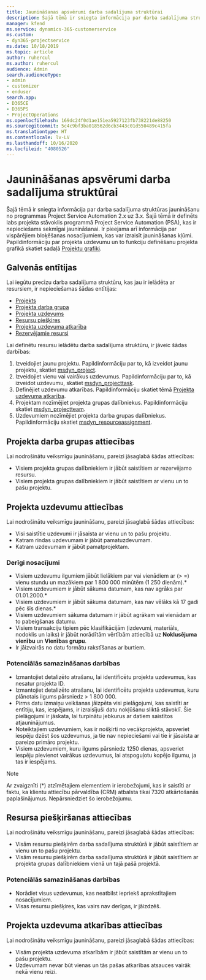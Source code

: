 ```yaml
---
title: Jaunināšanas apsvērumi darba sadalījuma struktūrai
description: Šajā tēmā ir sniegta informācija par darba sadalījuma struktūras jaunināšanu no programmas Project Service Automation 2.x uz 3.x.
manager: kfend
ms.service: dynamics-365-customerservice
ms.custom:
- dyn365-projectservice
ms.date: 10/18/2019
ms.topic: article
author: ruhercul
ms.author: ruhercul
audience: Admin
search.audienceType:
- admin
- customizer
- enduser
search.app:
- D365CE
- D365PS
- ProjectOperations
ms.openlocfilehash: 169dc24f0d1ae151ea5927123fb738221de88250
ms.sourcegitcommit: 5c4c9bf3ba018562d6cb3443c01d550489c415fa
ms.translationtype: HT
ms.contentlocale: lv-LV
ms.lasthandoff: 10/16/2020
ms.locfileid: "4080526"
---
```

# <a name="upgrade-considerations-for-the-work-breakdown-structure"></a>Jaunināšanas apsvērumi darba sadalījuma struktūrai
Šajā tēmā ir sniegta informācija par darba sadalījuma struktūras jaunināšanu no programmas Project Service Automation 2.x uz 3.x. Šajā tēmā ir definēts labs projekta stāvoklis programmā Project Service Automation (PSA), kas ir nepieciešams sekmīgai jaunināšanai. Ir pieejama arī informācija par vispārējiem bloķēšanas nosacījumiem, kas var izraisīt jaunināšanas kļūmi. Papildinformāciju par projekta uzdevumu un to funkciju definēšanu projekta grafikā skatiet sadaļā [Projektu grafiki](project-creating.md).

## <a name="key-entities"></a>Galvenās entītijas
Lai iegūtu precīzu darba sadalījuma struktūru, kas jau ir ielādēta ar resursiem, ir nepieciešamas šādas entītijas:

- [Projekts](https://docs.microsoft.com/dynamics365/customerengagement/on-premises/developer/entities/msdyn_project)
- [Projekta darba grupa](https://docs.microsoft.com/dynamics365/customerengagement/on-premises/developer/entities/msdyn_projectteam)
- [Projekta uzdevums](https://docs.microsoft.com/dynamics365/customerengagement/on-premises/developer/entities/msdyn_projecttask)
- [Resursu piešķires](https://docs.microsoft.com/dynamics365/customerengagement/on-premises/developer/entities/msdyn_resourceassignment)
- [Projekta uzdevuma atkarība](https://docs.microsoft.com/dynamics365/customerengagement/on-premises/developer/entities/msdyn_projecttaskdependency)
- [Rezervējamie resursi](https://docs.microsoft.com/dynamics365/customerengagement/on-premises/developer/entities/bookableresource)

Lai definētu resursu ielādētu darba sadalījuma struktūru, ir jāveic šādas darbības:

1. Izveidojiet jaunu projektu. Papildinformāciju par to, kā izveidot jaunu projektu, skatiet [msdyn_project](https://docs.microsoft.com/dynamics365/customerengagement/on-premises/developer/entities/msdyn_project).
2. Izveidojiet vienu vai vairākus uzdevumus. Papildinformāciju par to, kā izveidot uzdevumu, skatiet [msdyn_projecttask](https://docs.microsoft.com/dynamics365/customerengagement/on-premises/developer/entities/msdyn_projecttask).
3. Definējiet uzdevumu atkarības. Papildinformāciju skatiet tēmā [Projekta uzdevuma atkarība](https://docs.microsoft.com/dynamics365/customerengagement/on-premises/developer/entities/msdyn_projecttaskdependency).
4. Projektam nozīmējiet projekta grupas dalībniekus. Papildinformāciju skatiet [msdyn_projectteam](https://docs.microsoft.com/dynamics365/customerengagement/on-premises/developer/entities/msdyn_projectteam).
5. Uzdevumiem nozīmējiet projekta darba grupas dalībniekus. Papildinformāciju skatiet [msdyn_resourceassignment](https://docs.microsoft.com/dynamics365/customerengagement/on-premises/developer/entities/msdyn_resourceassignment).

## <a name="project-team-relationships"></a>Projekta darba grupas attiecības

Lai nodrošinātu veiksmīgu jaunināšanu, pareizi jāsaglabā šādas attiecības:
- Visiem projekta grupas dalībniekiem ir jābūt saistītiem ar rezervējamo resursu.
- Visiem projekta grupas dalībniekiem ir jābūt saistītiem ar vienu un to pašu projektu. 

## <a name="project-task-relationships"></a>Projekta uzdevumu attiecības
Lai nodrošinātu veiksmīgu jaunināšanu, pareizi jāsaglabā šādas attiecības:

- Visi saistītie uzdevumi ir jāsaista ar vienu un to pašu projektu.
- Katram rindas uzdevumam ir jābūt pamatuzdevumam.
- Katram uzdevumam ir jābūt pamatprojektam.

### <a name="valid-conditions"></a>Derīgi nosacījumi

- Visiem uzdevumu ilgumiem jābūt lielākiem par vai vienādiem ar (> =) vienu stundu un mazākiem par 1 800 000 minūtēm (1 250 dienām).*
- Visiem uzdevumiem ir jābūt sākuma datumam, kas nav agrāks par 01.01.2000.*
- Visiem uzdevumiem ir jābūt sākuma datumam, kas nav vēlāks kā 17 gadi pēc šīs dienas.*
- Visiem uzdevumiem sākuma datumam ir jābūt agrākam vai vienādam ar to pabeigšanas datumu.
- Visiem transakciju tipiem pēc klasifikācijām (izdevumi, materiāls, nodoklis un laiks) ir jābūt norādītām vērtībām attiecībā uz **Noklusējuma vienību** un **Vienības grupu**.
- Ir jāizvairās no datu formātu rakstīšanas ar burtiem.

### <a name="potential-mitigation-steps"></a>Potenciālās samazināšanas darbības
- Izmantojiet detalizēto atrašanu, lai identificētu projekta uzdevumus, kas nesatur projekta ID.
- Izmantojiet detalizēto atrašanu, lai identificētu projekta uzdevumus, kuru plānotais ilgums pārsniedz > 1 800 000.
- Pirms datu izmaiņu veikšanas jāizpēta visi pielāgojumi, kas saistīti ar entītiju, kas, iespējams, ir izraisījuši datu nokļūšanu sliktā stāvoklī. Šie pielāgojumi ir jāskata, lai turpinātu jebkurus ar datiem saistītos atjauninājumus.
- Noteiktajiem uzdevumiem, kas ir nošķirti no vecākprojekta, apsveriet iespēju dzēst šos uzdevumus, ja tie nav nepieciešami vai tie ir jāsaista ar pareizo primāro projektu.
- Visiem uzdevumiem, kuru ilgums pārsniedz 1250 dienas, apsveriet iespēju pievienot vairākus uzdevumus, lai atspoguļotu kopējo ilgumu, ja tas ir iespējams.

> [!NOTE]
> Ar zvaigznīti (\*) atzīmētajiem elementiem ir ierobežojumi, kas ir saistīti ar faktu, ka klientu attiecību pārvaldība (CRM) atbalsta tikai 7320 atkārtošanās paplašinājumus. Nepārsniedziet šo ierobežojumu.

## <a name="resource-assignment-relationships"></a>Resursa piešķiršanas attiecības
Lai nodrošinātu veiksmīgu jaunināšanu, pareizi jāsaglabā šādas attiecības:

- Visām resursu piešķirēm darba sadalījuma struktūrā ir jābūt saistītiem ar vienu un to pašu projektu.
- Visām resursu piešķirēm darba sadalījuma struktūrā ir jābūt saistītiem ar projekta grupas dalībniekiem vienā un tajā pašā projektā.

### <a name="potential-mitigation-steps"></a>Potenciālās samazināšanas darbības
- Norādiet visus uzdevumus, kas neatbilst iepriekš aprakstītajiem nosacījumiem.  
- Visas resursu piešķires, kas vairs nav derīgas, ir jāizdzēš.

## <a name="project-task-dependency-relationships"></a>Projekta uzdevuma atkarības attiecības
Lai nodrošinātu veiksmīgu jaunināšanu, pareizi jāsaglabā šādas attiecības:

- Visām projekta uzdevuma atkarībām ir jābūt saistītām ar vienu un to pašu projektu.
- Uzdevumam nevar būt vienas un tās pašas atkarības atsauces vairāk nekā vienu reizi.
